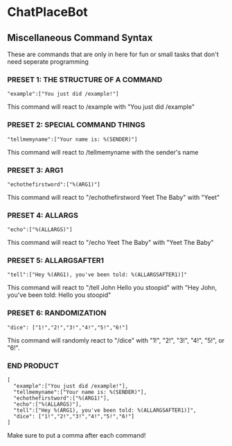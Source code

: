 # ChatPlaceBot

## Miscellaneous Command Syntax

These are commands that are only in here for fun or small tasks that don't need seperate programming

### PRESET 1: THE STRUCTURE OF A COMMAND
```
"example":["You just did /example!"]
```
This command will react to /example with "You just did /example"

### PRESET 2: SPECIAL COMMAND THINGS
```
"tellmemyname":["Your name is: %(SENDER)"]
```
This command will react to /tellmemyname with the sender's name

### PRESET 3: ARG1
```
"echothefirstword":["%(ARG1)"]
```
This command will react to "/echothefirstword Yeet The Baby" with "Yeet"

### PRESET 4: ALLARGS
```
"echo":["%(ALLARGS)"]
```
This command will react to "/echo Yeet The Baby" with "Yeet The Baby"

### PRESET 5: ALLARGSAFTER1
```
"tell":["Hey %(ARG1), you've been told: %(ALLARGSAFTER1)]"
```
This command will react to "/tell John Hello you stoopid" with "Hey John, you've been told: Hello you stoopid"

### PRESET 6: RANDOMIZATION
```
"dice": ["1!","2!","3!","4!","5!","6!"]
```
This command will randomly react to "/dice" with "1!", "2!", "3!", "4!", "5!", or "6!".

### END PRODUCT
```
[
  "example":["You just did /example!"],
  "tellmemyname":["Your name is: %(SENDER)"],
  "echothefirstword":["%(ARG1)"],
  "echo":["%(ALLARGS)"],
  "tell":["Hey %(ARG1), you've been told: %(ALLARGSAFTER1)]",
  "dice": ["1!","2!","3!","4!","5!","6!"]
]
```

Make sure to put a comma after each command!
